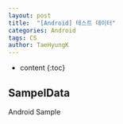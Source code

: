 ```yaml
---
layout: post
title:  "[Android] 테스트 데이터"
categories: Android
tags: CS
author: TaeHyungK
---
```


* content
{:toc}

## SampelData
 Android Sample